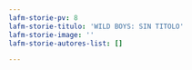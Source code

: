 ```yaml
---
lafm-storie-pv: 8
lafm-storie-titulo: 'WILD BOYS: SIN TITOLO'
lafm-storie-image: ''
lafm-storie-autores-list: []

---
```

